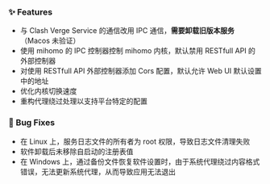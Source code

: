 ### ✨ Features

- 与 Clash Verge Service 的通信改用 IPC 通信，**需要卸载旧版本服务**（Macos 未验证）
- 使用 mihomo 的 IPC 控制器控制 mihomo 内核，默认禁用 RESTfull API 的外部控制器
- 对使用 RESTfull API 外部控制器添加 Cors 配置，默认允许 Web UI 默认设置中的地址
- 优化内核切换速度
- 重构代理绕过处理以支持平台特定的配置

### 🐛 Bug Fixes

- 在 Linux 上，服务日志文件的所有者为 root 权限，导致日志文件清理失败
- 软件卸载后未移除自启动的注册表值
- 在 Windows 上，通过备份文件恢复软件设置时，由于系统代理绕过内容格式错误，无法更新系统代理，从而导致应用无法退出
